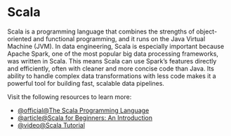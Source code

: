 # Scala

Scala is a programming language that combines the strengths of object-oriented and functional programming, and it runs on the Java Virtual Machine (JVM). In data engineering, Scala is especially important because Apache Spark, one of the most popular big data processing frameworks, was written in Scala. This means Scala can use Spark’s features directly and efficiently, often with cleaner and more concise code than Java. Its ability to handle complex data transformations with less code makes it a powerful tool for building fast, scalable data pipelines.

Visit the following resources to learn more:

- [@official@The Scala Programming Language](https://www.scala-lang.org/)
- [@article@Scala for Beginners: An Introduction](https://daily.dev/blog/scala-for-beginners-an-introduction)
- [@video@Scala Tutorial](https://www.youtube.com/playlist?list=PLS1QulWo1RIagob5D6kMIAvu7DQC5VTh3)
